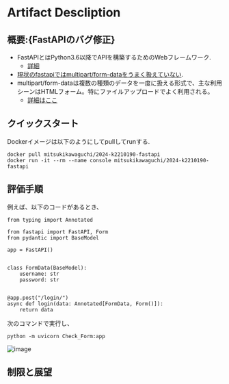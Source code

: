 # Artifact Descliption

## 概要:{FastAPIのバグ修正}
* FastAPIとはPython3.6以降でAPIを構築するためのWebフレームワーク.
  + [詳細](https://fastapi.tiangolo.com/ja/)
* [現状のfastapiではmultipart/form-dataをうまく扱えていない](https://github.com/fastapi/fastapi/issues/10999).
* multipart/form-dataは複数の種類のデータを一度に扱える形式で、主な利用シーンはHTMLフォーム。特にファイルアップロードでよく利用される。
  + [詳細はここ](https://developer.mozilla.org/ja/docs/Web/HTTP/MIME_types)
  
## クイックスタート

Dockerイメージは以下のようにしてpullしてrunする.

```
docker pull mitsukikawaguchi/2024-k2210190-fastapi
docker run -it --rm --name console mitsukikawaguchi/2024-k2210190-fastapi
```

## 評価手順
例えば、以下のコードがあるとき、

```
from typing import Annotated

from fastapi import FastAPI, Form
from pydantic import BaseModel

app = FastAPI()


class FormData(BaseModel):
    username: str
    password: str


@app.post("/login/")
async def login(data: Annotated[FormData, Form()]):
    return data
```
次のコマンドで実行し、

```
python -m uvicorn Check_Form:app
```

![image](https://github.com/user-attachments/assets/0150b697-4864-4d68-8cf5-6cedaeaba506)

## 制限と展望


